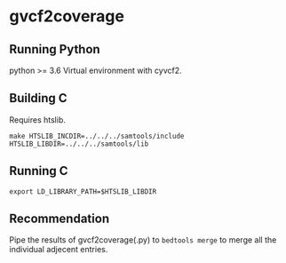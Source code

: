 gvcf2coverage
=============


Running Python
--------------

python >= 3.6
Virtual environment with cyvcf2.


Building C
----------

Requires htslib.

`make HTSLIB_INCDIR=../../../samtools/include HTSLIB_LIBDIR=../../../samtools/lib`


Running C
---------

`export LD_LIBRARY_PATH=$HTSLIB_LIBDIR`


Recommendation
--------------

Pipe the results of gvcf2coverage(.py) to `bedtools merge` to merge all the
individual adjecent entries.
